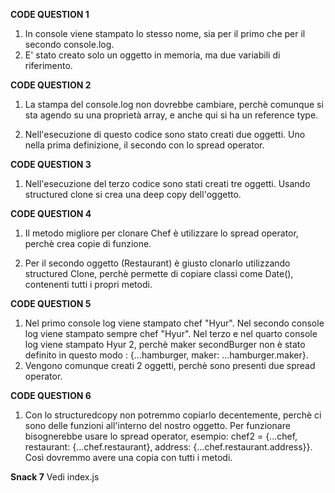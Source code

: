 **CODE QUESTION 1**

1. In console viene stampato lo stesso nome, sia per il primo che per il secondo console.log.
2. E' stato creato solo un oggetto in memoria, ma due variabili di riferimento.

**CODE QUESTION 2**

1. La stampa del console.log non dovrebbe cambiare, perchè comunque si sta agendo su una proprietà array, e anche qui si ha un reference type.

2. Nell'esecuzione di questo codice sono stato creati due oggetti. Uno nella prima definizione, il secondo con lo spread operator.

**CODE QUESTION 3**

1. Nell'esecuzione del terzo codice sono stati creati tre oggetti. Usando structured clone si crea una deep copy dell'oggetto.

**CODE QUESTION 4**

1. Il metodo migliore per clonare Chef è utilizzare lo spread operator, perchè crea copie di funzione.

2. Per il secondo oggetto (Restaurant) è giusto clonarlo utilizzando structured Clone, perchè permette di copiare classi come Date(), contenenti tutti i propri metodi.

**CODE QUESTION 5**

1. Nel primo console log viene stampato chef "Hyur".
Nel secondo console log viene stampato sempre chef "Hyur". Nel terzo e nel quarto console log viene stampato Hyur 2, perchè maker secondBurger non è stato definito in questo modo : {...hamburger, maker: ...hamburger.maker}.
2. Vengono comunque creati 2 oggetti, perchè sono presenti due spread operator.


**CODE QUESTION 6**

1. Con lo structuredcopy non potremmo copiarlo decentemente, perchè ci sono delle funzioni all'interno del nostro oggetto. Per funzionare bisognerebbe usare lo spread operator, esempio:
chef2 = {...chef, restaurant: {...chef.restaurant}, address: {...chef.restaurant.address}}. Così dovremmo avere una copia con tutti i metodi.

**Snack 7**
Vedi index.js